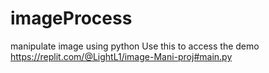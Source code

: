 # imageProcess
manipulate image using python
Use this to access the demo
https://replit.com/@LightL1/image-Mani-proj#main.py
